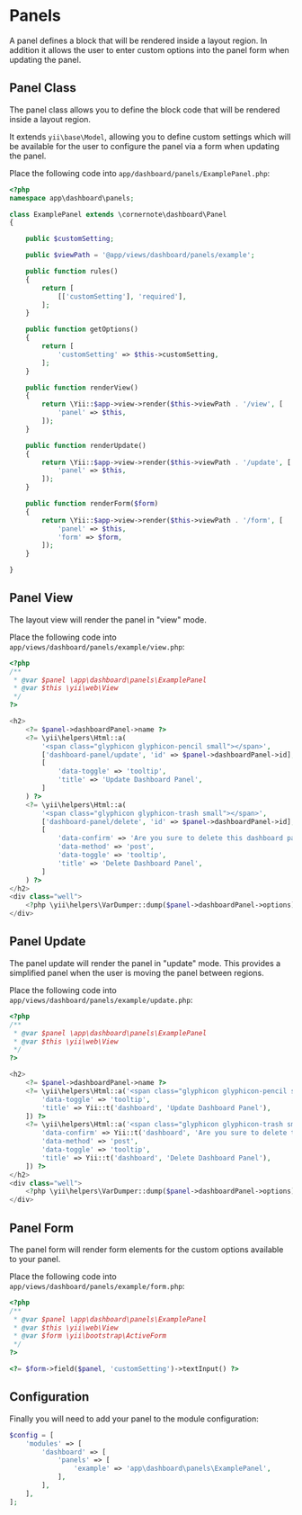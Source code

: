 # Panels

A panel defines a block that will be rendered inside a layout region.  In addition it allows the user to enter custom options into the panel form when updating the panel.


## Panel Class

The panel class allows you to define the block code that will be rendered inside a layout region.

It extends `yii\base\Model`, allowing you to define custom settings which will be available for the user to
configure the panel via a form when updating the panel.

Place the following code into `app/dashboard/panels/ExamplePanel.php`:

```php
<?php
namespace app\dashboard\panels;

class ExamplePanel extends \cornernote\dashboard\Panel
{

    public $customSetting;

    public $viewPath = '@app/views/dashboard/panels/example';

    public function rules()
    {
        return [
            [['customSetting'], 'required'],
        ];
    }

    public function getOptions()
    {
        return [
            'customSetting' => $this->customSetting,
        ];
    }

    public function renderView()
    {
        return \Yii::$app->view->render($this->viewPath . '/view', [
            'panel' => $this,
        ]);
    }

    public function renderUpdate()
    {
        return \Yii::$app->view->render($this->viewPath . '/update', [
            'panel' => $this,
        ]);
    }

    public function renderForm($form)
    {
        return \Yii::$app->view->render($this->viewPath . '/form', [
            'panel' => $this,
            'form' => $form,
        ]);
    }

}
```


## Panel View

The layout view will render the panel in "view" mode.

Place the following code into `app/views/dashboard/panels/example/view.php`:

```php
<?php
/**
 * @var $panel \app\dashboard\panels\ExamplePanel
 * @var $this \yii\web\View
 */
?>

<h2>
    <?= $panel->dashboardPanel->name ?>
    <?= \yii\helpers\Html::a(
        '<span class="glyphicon glyphicon-pencil small"></span>',
        ['dashboard-panel/update', 'id' => $panel->dashboardPanel->id],
        [
            'data-toggle' => 'tooltip',
            'title' => 'Update Dashboard Panel',
        ]
    ) ?>
    <?= \yii\helpers\Html::a(
        '<span class="glyphicon glyphicon-trash small"></span>',
        ['dashboard-panel/delete', 'id' => $panel->dashboardPanel->id],
        [
            'data-confirm' => 'Are you sure to delete this dashboard panel?',
            'data-method' => 'post',
            'data-toggle' => 'tooltip',
            'title' => 'Delete Dashboard Panel',
        ]
    ) ?>
</h2>
<div class="well">
    <?php \yii\helpers\VarDumper::dump($panel->dashboardPanel->options); ?>
</div>
```


## Panel Update

The panel update will render the panel in "update" mode.  This provides a simplified panel when the user is moving the panel between regions.

Place the following code into `app/views/dashboard/panels/example/update.php`:

```php
<?php
/**
 * @var $panel \app\dashboard\panels\ExamplePanel
 * @var $this \yii\web\View
 */
?>

<h2>
    <?= $panel->dashboardPanel->name ?>
    <?= \yii\helpers\Html::a('<span class="glyphicon glyphicon-pencil small"></span>', ['dashboard-panel/update', 'id' => $panel->dashboardPanel->id], [
        'data-toggle' => 'tooltip',
        'title' => Yii::t('dashboard', 'Update Dashboard Panel'),
    ]) ?>
    <?= \yii\helpers\Html::a('<span class="glyphicon glyphicon-trash small"></span>', ['dashboard-panel/delete', 'id' => $panel->dashboardPanel->id], [
        'data-confirm' => Yii::t('dashboard', 'Are you sure to delete this dashboard panel?'),
        'data-method' => 'post',
        'data-toggle' => 'tooltip',
        'title' => Yii::t('dashboard', 'Delete Dashboard Panel'),
    ]) ?>
</h2>
<div class="well">
    <?php \yii\helpers\VarDumper::dump($panel->dashboardPanel->options); ?>
</div>
```


## Panel Form

The panel form will render form elements for the custom options available to your panel.

Place the following code into `app/views/dashboard/panels/example/form.php`:

```php
<?php
/**
 * @var $panel \app\dashboard\panels\ExamplePanel
 * @var $this \yii\web\View
 * @var $form \yii\bootstrap\ActiveForm
 */
?>

<?= $form->field($panel, 'customSetting')->textInput() ?>
```


## Configuration

Finally you will need to add your panel to the module configuration:

```php
$config = [
    'modules' => [
        'dashboard' => [
            'panels' => [
                'example' => 'app\dashboard\panels\ExamplePanel',
            ],
        ],
    ],
];
```
